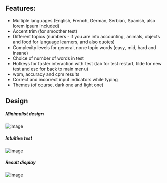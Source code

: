 ## Features: 
- Multiple languages (English, French, German, Serbian, Spanish, also lorem ipsum included)
- Accent trim (for smoother test)
- Different topics (numbers - if you are into accounting, animals, objects and food for language learners, and also quotes)
- Complexity levels for general, none topic words (easy, mid, hard and insane)
- Choice of number of words in test
- Hotkeys for faster interaction with test (tab for test restart, tilde for new test and esc for back to main menu)
- wpm, accuracy and cpm results
- Correct and incorrect input indicators while typing
- Themes (of course, dark one and light one)

## Design
##### Minimalist design
![image](https://github.com/user-attachments/assets/7210c4fe-daf3-4d58-b749-e59eab242418)
##### Intuitive test
![image](https://github.com/user-attachments/assets/f19d82f7-c2e7-499e-80c8-bfd3ebdc3f7d)
##### Result display
![image](https://github.com/user-attachments/assets/a7e1f52d-ad42-455d-839b-0255b439fd44)


